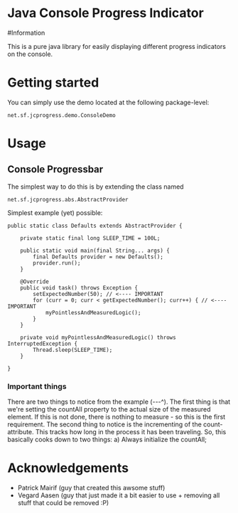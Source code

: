 Java Console Progress Indicator
==============

#Information

This is a pure java library for easily displaying different progress indicators on the console.

# Getting started

You can simply use the demo located at the following package-level:

    net.sf.jcprogress.demo.ConsoleDemo

# Usage

## Console Progressbar

The simplest way to do this is by extending the class named

    net.sf.jcprogress.abs.AbstractProvider

Simplest example (yet) possible:

    public static class Defaults extends AbstractProvider {

        private static final long SLEEP_TIME = 100L;

        public static void main(final String... args) {
            final Defaults provider = new Defaults();
            provider.run();
        }

        @Override
        public void task() throws Exception {
            setExpectedNumber(50); // <---- IMPORTANT
            for (curr = 0; curr < getExpectedNumber(); curr++) { // <---- IMPORTANT
                myPointlessAndMeasuredLogic();
            }
        }

        private void myPointlessAndMeasuredLogic() throws InterruptedException {
            Thread.sleep(SLEEP_TIME);
        }

    }

### Important things

There are two things to notice from the example (---^). The first thing is that we're setting the countAll property to the actual size of the
measured element. If this is not done, there is nothing to measure - so this is the first requirement. The second thing to notice
is the incrementing of the count-attribute. This tracks how long in the process it has been traveling.
So, this basically cooks down to two things:
a) Always initialize the countAll;

# Acknowledgements

* Patrick Mairif (guy that created this awsome stuff)
* Vegard Aasen (guy that just made it a bit easier to use + removing all stuff that could be removed :P)
